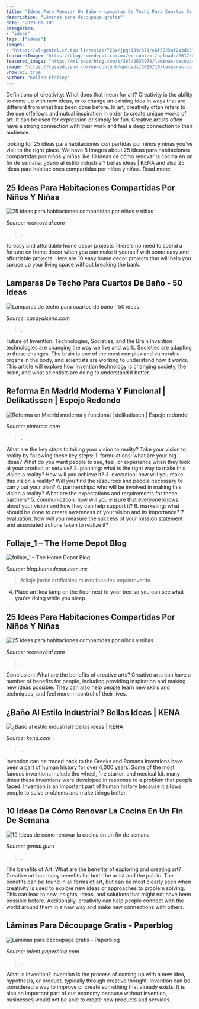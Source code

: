 ```yaml
---
title: "Ideas Para Renovar Un Baño ~ Lamparas De Techo Para Cuartos De Baño"
description: "Láminas para découpage gratis"
date: "2023-01-10"
categories:
- "ideas"
tags: ["ideas"]
images:
- "https://wl-genial.cf.tsp.li/resize/728x/jpg/139/371/e6f5625af2a3d25fc8e265d020.jpg"
featuredImage: "https://blog.homedepot.com.mx/wp-content/uploads/2017/02/follaje_1-1024x692.jpg"
featured_image: "https://m1.paperblog.com/i/263/2633978/laminas-decoupage-gratis-L-jkpSHV.jpeg"
image: "https://casaydiseno.com/wp-content/uploads/2015/10/lamparas-colgantes.jpg"
ShowToc: true
author: "Kellen Flatley"
---
```



Definitions of creativity: What does that mean for art?
Creativity is the ability to come up with new ideas, or to change an existing idea in ways that are different from what has been done before. In art, creativity often refers to the use offellows andmutual inspiration in order to create unique works of art. It can be used for expression or simply for fun. Creative artists often have a strong connection with their work and feel a deep connection to their audience.

	

		
looking for 25 ideas para habitaciones compartidas por niños y niñas you've visit to the right place. We have 8 Images about 25 ideas para habitaciones compartidas por niños y niñas like 10 Ideas de cómo renovar la cocina en un fin de semana, ¿Baño al estilo industrial? bellas ideas | KENA and also 25 ideas para habitaciones compartidas por niños y niñas. Read more:
		
    
## 25 Ideas Para Habitaciones Compartidas Por Niños Y Niñas

<img loading=lazy src="https://www.recreoviral.com/wp-content/uploads/2015/10/Creativas-habitaciones-compartidas-por-niños-y-niñas-21-730x577.jpg" onerror="this.onerror=null;this.src='https://tse4.mm.bing.net/th?id=OIP.HSixxCTaaZKFSJBaGvmdowHaF2&amp;pid=15.1';" alt="25 ideas para habitaciones compartidas por niños y niñas">

_Source: recreoviral.com_

>. 

	

10 easy and affordable home decor projects
There's no need to spend a fortune on home decor when you can make it yourself with some easy and affordable projects. Here are 10 easy home decor projects that will help you spruce up your living space without breaking the bank.

    
## Lamparas De Techo Para Cuartos De Baño - 50 Ideas

<img loading=lazy src="https://casaydiseno.com/wp-content/uploads/2015/10/lamparas-colgantes.jpg" onerror="this.onerror=null;this.src='https://tse4.mm.bing.net/th?id=OIP.fE_0XnTeDsgq0H8mcVTI9QHaLI&amp;pid=15.1';" alt="Lamparas de techo para cuartos de baño - 50 ideas">

_Source: casaydiseno.com_

>. 

	

Future of Invention: Technologies, Societies, and the Brain
Invention technologies are changing the way we live and work. Societies are adapting to these changes. The brain is one of the most complex and vulnerable organs in the body, and scientists are working to understand how it works. This article will explore how Invention technology is changing society, the brain, and what scientists are doing to understand it better.

    
## Reforma En Madrid Moderna Y Funcional | Delikatissen | Espejo Redondo

<img loading=lazy src="https://i.pinimg.com/736x/64/30/99/6430998d9587b03b59d7bfabfd429032.jpg" onerror="this.onerror=null;this.src='https://tse3.mm.bing.net/th?id=OIP.GdT1fAo3f1Udo-Jb-433dQHaLH&amp;pid=15.1';" alt="Reforma en Madrid moderna y funcional | delikatissen | Espejo redondo">

_Source: pinterest.com_

>. 

	

What are the key steps to taking your vision to reality?
Take your vision to reality by following these key steps: 1. formulations: what are your big ideas? What do you want people to see, feel, or experience when they look at your product or service? 2. planning: what is the right way to make this vision a reality? How will you achieve it? 3. execution: how will you make this vision a reality? Will you find the resources and people necessary to carry out your plan? 4. partnerships: who will be involved in making this vision a reality? What are the expectations and requirements for these partners? 5. communication: how will you ensure that everyone knows about your vision and how they can help support it? 6. marketing: what should be done to create awareness of your vision and its importance? 7. evaluation: how will you measure the success of your mission statement and associated actions taken to realize it?

    
## Follaje_1 – The Home Depot Blog

<img loading=lazy src="https://blog.homedepot.com.mx/wp-content/uploads/2017/02/follaje_1-1024x692.jpg" onerror="this.onerror=null;this.src='https://tse4.mm.bing.net/th?id=OIP.LXdsGId3B0AROO23-B2iCwHaFA&amp;pid=15.1';" alt="follaje_1 – The Home Depot Blog">

_Source: blog.homedepot.com.mx_

>follaje jardin artificiales muros facades tequieroverde. 

	

4. Place an Ikea lamp on the floor next to your bed so you can see what you're doing while you sleep.

    
## 25 Ideas Para Habitaciones Compartidas Por Niños Y Niñas

<img loading=lazy src="https://www.recreoviral.com/wp-content/uploads/2015/10/Creativas-habitaciones-compartidas-por-niños-y-niñas-11.jpg" onerror="this.onerror=null;this.src='https://tse4.mm.bing.net/th?id=OIP.T5dXKwrhcLJC4Q5a-NH0EAHaE7&amp;pid=15.1';" alt="25 ideas para habitaciones compartidas por niños y niñas">

_Source: recreoviral.com_

>. 

	

Conclusion: What are the benefits of creative arts?
Creative arts can have a number of benefits for people, including providing inspiration and making new ideas possible. They can also help people learn new skills and techniques, and feel more in control of their lives.

    
## ¿Baño Al Estilo Industrial? Bellas Ideas | KENA

<img loading=lazy src="https://kena.com/wp-content/uploads/2020/04/13-Usa-muebles-antiguos-para-tu-baño.jpg" onerror="this.onerror=null;this.src='https://tse2.mm.bing.net/th?id=OIP.62-ssqd0Au8E30P6hu3K7AHaLH&amp;pid=15.1';" alt="¿Baño al estilo industrial? bellas ideas | KENA">

_Source: kena.com_

>. 

	

Invention can be traced back to the Greeks and Romans
Inventions have been a part of human history for over 4,000 years. Some of the most famous inventions include the wheel, fire starter, and medical kit. many times these inventions were developed in response to a problem that people faced. Invention is an important part of human history because it allows people to solve problems and make things better.

    
## 10 Ideas De Cómo Renovar La Cocina En Un Fin De Semana

<img loading=lazy src="https://wl-genial.cf.tsp.li/resize/728x/jpg/139/371/e6f5625af2a3d25fc8e265d020.jpg" onerror="this.onerror=null;this.src='https://tse1.mm.bing.net/th?id=OIP.B3Lw2fpkY0q4hymegXhWbwHaKy&amp;pid=15.1';" alt="10 Ideas de cómo renovar la cocina en un fin de semana">

_Source: genial.guru_

>. 

	

The benefits of Art: What are the benefits of exploring and creating art?
Creative art has many benefits for both the artist and the public. The benefits can be found in all forms of art, but can be most clearly seen when creativity is used to explore new ideas or approaches to problem solving. This can lead to new insights, ideas, and solutions that might not have been possible before. Additionally, creativity can help people connect with the world around them in a new way and make new connections with others.

    
## Láminas Para Découpage Gratis - Paperblog

<img loading=lazy src="https://m1.paperblog.com/i/263/2633978/laminas-decoupage-gratis-L-jkpSHV.jpeg" onerror="this.onerror=null;this.src='https://tse2.mm.bing.net/th?id=OIP.vrSELlU6AUR-BJbi86dj8QHaHa&amp;pid=15.1';" alt="Láminas para découpage gratis - Paperblog">

_Source: talent.paperblog.com_

>. 

	

What is Invention?
Invention is the process of coming up with a new idea, hypothesis, or product, typically through creative thought. Invention can be considered a way to improve or create something that already exists. It is also an important part of our economy because without invention, businesses would not be able to create new products and services.

